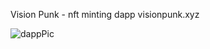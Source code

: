 Vision Punk - nft minting dapp
visionpunk.xyz


![dappPic](https://user-images.githubusercontent.com/9402604/136259570-854dc466-bba7-402a-929b-da1f5c3868b7.PNG)
